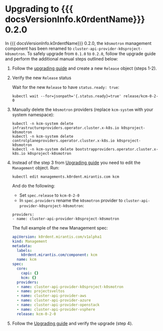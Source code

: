 # Upgrading to {{{ docsVersionInfo.k0rdentName}}} 0.2.0

In {{{ docsVersionInfo.k0rdentName}}} 0.2.0, the `k0smotron` management component has been renamed to
`cluster-api-provider-k0sproject-k0smotron`. To safely upgrade from `0.1.0` to `0.2.0`, follow the upgrade guide
and perform the additional manual steps outlined below:

1. Follow the [upgrading guide](index.md) and create a new `Release` object (steps 1-2).

1. Verify the new `Release` status

    Wait for the new `Release` to have `status.ready: true`:

    ```shell
    kubectl wait --for=jsonpath='{.status.ready}=true' release/kcm-0-2-0
    ```

1. Manually delete the `k0smotron` providers (replace `kcm-system` with your system namespace):

    ```shell
    kubectl -n kcm-system delete infrastructureproviders.operator.cluster.x-k8s.io k0sproject-k0smotron
    kubectl -n kcm-system delete controlplaneproviders.operator.cluster.x-k8s.io k0sproject-k0smotron
    kubectl -n kcm-system delete bootstrapproviders.operator.cluster.x-k8s.io k0sproject-k0smotron
    ```
1. Instead of the step 3 from [Upgrading guide](index.md) you need to edit the `Management` object. Run:

    ```shell
    kubectl edit managements.k0rdent.mirantis.com kcm
    ```
    And do the following:

    * Set `spec.release` to `kcm-0-2-0`
    * In `spec.providers` rename the `k0smotron` provider to `cluster-api-provider-k0sproject-k0smotron`:

    ```shell
    providers:
    - name: cluster-api-provider-k0sproject-k0smotron
    ```
    The full example of the new Management spec:

    ```yaml
    apiVersion: k0rdent.mirantis.com/v1alpha1
    kind: Management
    metadata:
      labels:
        k0rdent.mirantis.com/component: kcm
      name: kcm
    spec:
      core:
        capi: {}
        kcm: {}
      providers:
      - name: cluster-api-provider-k0sproject-k0smotron
      - name: projectsveltos
      - name: cluster-api-provider-aws
      - name: cluster-api-provider-azure
      - name: cluster-api-provider-openstack
      - name: cluster-api-provider-vsphere
      release: kcm-0-2-0
    ```

1. Follow the [Upgrading guide](index.md) and verify the upgrade (step 4).
